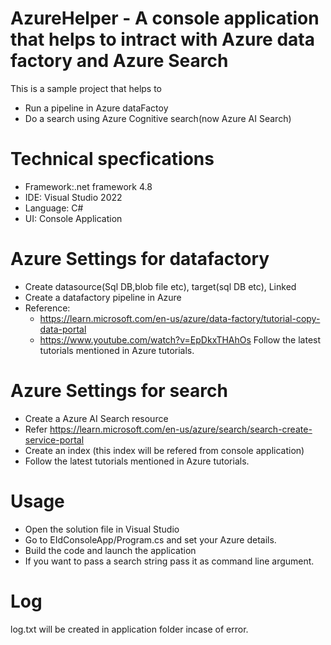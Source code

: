 # AzureHelper - A console application that helps to intract with Azure data factory and Azure Search
This is a sample project that helps to 
- Run a pipeline in Azure dataFactoy
- Do a search using Azure Cognitive search(now Azure AI Search)

# Technical specfications  
- Framework:.net framework 4.8
- IDE: Visual Studio 2022
- Language: C#
- UI: Console Application

# Azure Settings for datafactory
- Create datasource(Sql DB,blob file etc), target(sql DB etc), Linked
- Create a datafactory pipeline in Azure
- Reference:
  - https://learn.microsoft.com/en-us/azure/data-factory/tutorial-copy-data-portal
  - https://www.youtube.com/watch?v=EpDkxTHAhOs
Follow the latest tutorials mentioned in Azure tutorials.
  
# Azure Settings for search
- Create a Azure AI Search resource
- Refer https://learn.microsoft.com/en-us/azure/search/search-create-service-portal
- Create an index (this index will be refered from console application)
- Follow the latest tutorials mentioned in Azure tutorials.
  
# Usage
- Open the solution file in Visual Studio
- Go to EIdConsoleApp/Program.cs and set your Azure details.
- Build the code and launch the application
- If you want to pass a search string pass it as command line argument. 

# Log
log.txt will be created in application folder incase of error.

